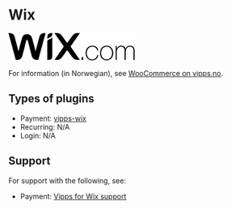 <!-- START_METADATA
---
title: Wix plugin platform
sidebar_label: Wix
hide_table_of_contents: true
pagination_next: null
pagination_prev: null
---
END_METADATA -->

# Wix

![Wix logo](images/wix.png)

For information (in Norwegian), see [WooCommerce on vipps.no](https://vipps.no/produkter-og-tjenester/bedrift/ta-betalt-paa-nett/ta-betalt-paa-nett/Wix/).


## Types of plugins

* Payment: [vipps-wix](https://github.com/vippsas/vipps-wix)
* Recurring: N/A
* Login: N/A

## Support

For support with the following, see:

* Payment: [Vipps for Wix support](https://crude.no/vipps-wix-support/)
